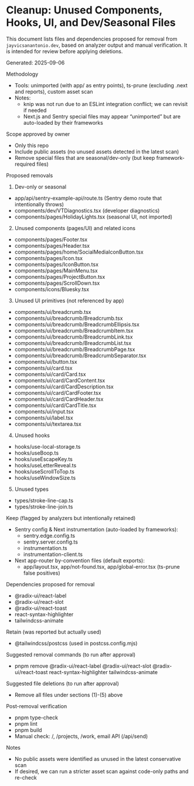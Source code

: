 # Cleanup: Unused Components, Hooks, UI, and Dev/Seasonal Files

This document lists files and dependencies proposed for removal from `jayvicsanantonio.dev`, based on analyzer output and manual verification. It is intended for review before applying deletions.

Generated: 2025-09-06

Methodology
- Tools: unimported (with app/ as entry points), ts-prune (excluding .next and reports), custom asset scan
- Notes:
  - knip was not run due to an ESLint integration conflict; we can revisit if needed
  - Next.js and Sentry special files may appear “unimported” but are auto-loaded by their frameworks

Scope approved by owner
- Only this repo
- Include public assets (no unused assets detected in the latest scan)
- Remove special files that are seasonal/dev-only (but keep framework-required files)

Proposed removals

1) Dev-only or seasonal
- app/api/sentry-example-api/route.ts (Sentry demo route that intentionally throws)
- components/dev/VTDiagnostics.tsx (developer diagnostics)
- components/pages/HolidayLights.tsx (seasonal UI, not imported)

2) Unused components (pages/UI) and related icons
- components/pages/Footer.tsx
- components/pages/Header.tsx
- components/pages/home/SocialMediaIconButton.tsx
- components/pages/Icon.tsx
- components/pages/IconButton.tsx
- components/pages/MainMenu.tsx
- components/pages/ProjectButton.tsx
- components/pages/ScrollDown.tsx
- components/icons/Bluesky.tsx

3) Unused UI primitives (not referenced by app)
- components/ui/breadcrumb.tsx
- components/ui/breadcrumb/Breadcrumb.tsx
- components/ui/breadcrumb/BreadcrumbEllipsis.tsx
- components/ui/breadcrumb/BreadcrumbItem.tsx
- components/ui/breadcrumb/BreadcrumbLink.tsx
- components/ui/breadcrumb/BreadcrumbList.tsx
- components/ui/breadcrumb/BreadcrumbPage.tsx
- components/ui/breadcrumb/BreadcrumbSeparator.tsx
- components/ui/button.tsx
- components/ui/card.tsx
- components/ui/card/Card.tsx
- components/ui/card/CardContent.tsx
- components/ui/card/CardDescription.tsx
- components/ui/card/CardFooter.tsx
- components/ui/card/CardHeader.tsx
- components/ui/card/CardTitle.tsx
- components/ui/input.tsx
- components/ui/label.tsx
- components/ui/textarea.tsx

4) Unused hooks
- hooks/use-local-storage.ts
- hooks/useBoop.ts
- hooks/useEscapeKey.ts
- hooks/useLetterReveal.ts
- hooks/useScrollToTop.ts
- hooks/useWindowSize.ts

5) Unused types
- types/stroke-line-cap.ts
- types/stroke-line-join.ts

Keep (flagged by analyzers but intentionally retained)
- Sentry config & Next instrumentation (auto-loaded by frameworks):
  - sentry.edge.config.ts
  - sentry.server.config.ts
  - instrumentation.ts
  - instrumentation-client.ts
- Next app-router by-convention files (default exports):
  - app/layout.tsx, app/not-found.tsx, app/global-error.tsx (ts-prune false positives)

Dependencies proposed for removal
- @radix-ui/react-label
- @radix-ui/react-slot
- @radix-ui/react-toast
- react-syntax-highlighter
- tailwindcss-animate

Retain (was reported but actually used)
- @tailwindcss/postcss (used in postcss.config.mjs)

Suggested removal commands (to run after approval)
- pnpm remove @radix-ui/react-label @radix-ui/react-slot @radix-ui/react-toast react-syntax-highlighter tailwindcss-animate

Suggested file deletions (to run after approval)
- Remove all files under sections (1)-(5) above

Post-removal verification
- pnpm type-check
- pnpm lint
- pnpm build
- Manual check: /, /projects, /work, email API (/api/send)

Notes
- No public assets were identified as unused in the latest conservative scan
- If desired, we can run a stricter asset scan against code-only paths and re-check

